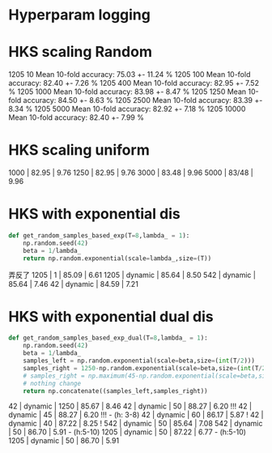# Hyperparam logging

# HKS scaling Random
1205 10 Mean 10-fold accuracy: 75.03 +- 11.24 %
1205 100 Mean 10-fold accuracy: 82.40 +- 7.26 %
1205 400 Mean 10-fold accuracy: 82.95 +- 7.52 %
1205 1000 Mean 10-fold accuracy: 83.98 +- 8.47 %
1205 1250 Mean 10-fold accuracy: 84.50 +- 8.63 %
1205 2500 Mean 10-fold accuracy: 83.39 +- 8.34 %
1205 5000 Mean 10-fold accuracy: 82.92 +- 7.18 %
1205 10000 Mean 10-fold accuracy: 82.40 +- 7.99 %

# HKS scaling uniform

1000 | 82.95 | 9.76
1250 | 82.95 | 9.76
3000 | 83.48 | 9.96
5000 | 83/48 | 9.96

# HKS with exponential dis
```python
def get_random_samples_based_exp(T=8,lambda_ = 1):
    np.random.seed(42)
    beta = 1/lambda_
    return np.random.exponential(scale=lambda_,size=(T))
```
弄反了
1205 | 1 | 85.09 | 6.61
1205 | dynamic | 85.64 | 8.50
542  | dynamic | 85.64 | 7.46
42   | dynamic | 84.59 | 7.21

# HKS with exponential dual dis
```python
def get_random_samples_based_exp_dual(T=8,lambda_ = 1):
    np.random.seed(42)
    beta = 1/lambda_
    samples_left = np.random.exponential(scale=beta,size=(int(T/2)))
    samples_right = 1250-np.random.exponential(scale=beta,size=(int(T/2)))
    # samples_right = np.maximum(45-np.random.exponential(scale=beta,size=(int(T/2))),zero_list)
    # nothing change
    return np.concatenate((samples_left,samples_right))
```
42 | dynamic | 1250 | 85.67 | 8.46
42 | dynamic | 50   | 88.27 | 6.20 !!!
42 | dynamic | 45   | 88.27 | 6.20 !!! - (h: 3-8)
42 | dynamic | 60   | 86.17 | 5.87 !
42 | dynamic | 40   | 87.22 | 8.25 !
542 | dynamic | 50   | 85.64 | 7.08 
542 | dynamic | 50   | 86.70 | 5.91 - (h:5-10) 
1205 | dynamic | 50   | 87.22 | 6.77 - (h:5-10) 
1205 | dynamic | 50   | 86.70 | 5.91 
